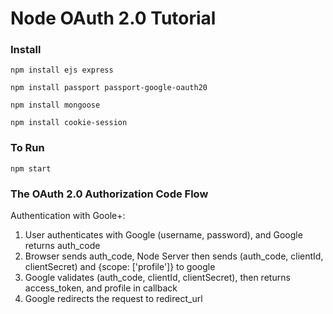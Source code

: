 # Node OAuth 2.0 Tutorial

### Install
```
npm install ejs express

npm install passport passport-google-oauth20

npm install mongoose

npm install cookie-session
```

### To Run
`npm start`

### The OAuth 2.0 Authorization Code Flow

Authentication with Goole+:

  1. User authenticates with Google (username, password), and Google returns auth_code
  2. Browser sends auth_code, Node Server then sends (auth_code, clientId, clientSecret) 
     and {scope: ['profile']} to google
  3. Google validates (auth_code, clientId, clientSecret), then returns access_token, and profile in callback
  4. Google redirects the request to redirect_url